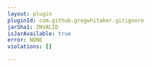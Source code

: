 ```yaml
---
layout: plugin
pluginId: com.github.gregwhitaker.gitignore
jarSha1: INVALID
isJarAvailable: true
error: NONE
violations: []

---
```


